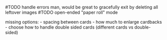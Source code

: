 
#TODO handle errors man, would be great to gracefully exit by deleting all leftover images
#TODO open-ended "paper roll" mode

missing options:
	- spacing between cards
	- how much to enlarge cardbacks
	- choose how to handle double sided cards (different cards vs double-sided)